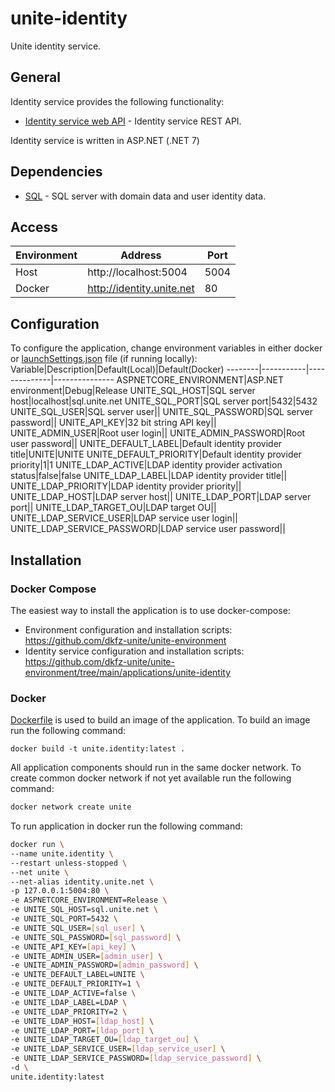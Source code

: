 # unite-identity
Unite identity service.

## General
Identity service provides the following functionality:
- [Identity service web API](/Docs/api.md) - Identity service REST API.


Identity service is written in ASP.NET (.NET 7)

## Dependencies
- [SQL](https://github.com/dkfz-unite/unite-environment/tree/main/programs/postgresql) - SQL server with domain data and user identity data.

## Access
Environment|Address|Port
-----------|-------|----
Host|http://localhost:5004|5004
Docker|http://identity.unite.net|80

## Configuration
To configure the application, change environment variables in either docker or [launchSettings.json](/Unite.Identity.Web/Properties/launchSettings.json) file (if running locally):
Variable|Description|Default(Local)|Default(Docker)
--------|-----------|--------------|---------------
ASPNETCORE_ENVIRONMENT|ASP.NET environment|Debug|Release
UNITE_SQL_HOST|SQL server host|localhost|sql.unite.net
UNITE_SQL_PORT|SQL server port|5432|5432
UNITE_SQL_USER|SQL server user||
UNITE_SQL_PASSWORD|SQL server password||
UNITE_API_KEY|32 bit string API key||
UNITE_ADMIN_USER|Root user login||
UNITE_ADMIN_PASSWORD|Root user password||
UNITE_DEFAULT_LABEL|Default identity provider title|UNITE|UNITE
UNITE_DEFAULT_PRIORITY|Default identity provider priority|1|1
UNITE_LDAP_ACTIVE|LDAP identity provider activation status|false|false
UNITE_LDAP_LABEL|LDAP identity provider title||
UNITE_LDAP_PRIORITY|LDAP identity provider priority||
UNITE_LDAP_HOST|LDAP server host||
UNITE_LDAP_PORT|LDAP server port||
UNITE_LDAP_TARGET_OU|LDAP target OU||
UNITE_LDAP_SERVICE_USER|LDAP service user login||
UNITE_LDAP_SERVICE_PASSWORD|LDAP service user password||

## Installation

### Docker Compose
The easiest way to install the application is to use docker-compose:
- Environment configuration and installation scripts: https://github.com/dkfz-unite/unite-environment
- Identity service configuration and installation scripts: https://github.com/dkfz-unite/unite-environment/tree/main/applications/unite-identity

### Docker
[Dockerfile](/Dockerfile) is used to build an image of the application.
To build an image run the following command:
```
docker build -t unite.identity:latest .
```

All application components should run in the same docker network.
To create common docker network if not yet available run the following command:
```bash
docker network create unite
```

To run application in docker run the following command:
```bash
docker run \
--name unite.identity \
--restart unless-stopped \
--net unite \
--net-alias identity.unite.net \
-p 127.0.0.1:5004:80 \
-e ASPNETCORE_ENVIRONMENT=Release \
-e UNITE_SQL_HOST=sql.unite.net \
-e UNITE_SQL_PORT=5432 \
-e UNITE_SQL_USER=[sql_user] \
-e UNITE_SQL_PASSWORD=[sql_password] \
-e UNITE_API_KEY=[api_key] \
-e UNITE_ADMIN_USER=[admin_user] \
-e UNITE_ADMIN_PASSWORD=[admin_password] \
-e UNITE_DEFAULT_LABEL=UNITE \
-e UNITE_DEFAULT_PRIORITY=1 \
-e UNITE_LDAP_ACTIVE=false \
-e UNITE_LDAP_LABEL=LDAP \
-e UNITE_LDAP_PRIORITY=2 \
-e UNITE_LDAP_HOST=[ldap_host] \
-e UNITE_LDAP_PORT=[ldap_port] \
-e UNITE_LDAP_TARGET_OU=[ldap_target_ou] \
-e UNITE_LDAP_SERVICE_USER=[ldap_service_user] \
-e UNITE_LDAP_SERVICE_PASSWORD=[ldap_service_password] \
-d \
unite.identity:latest
```
